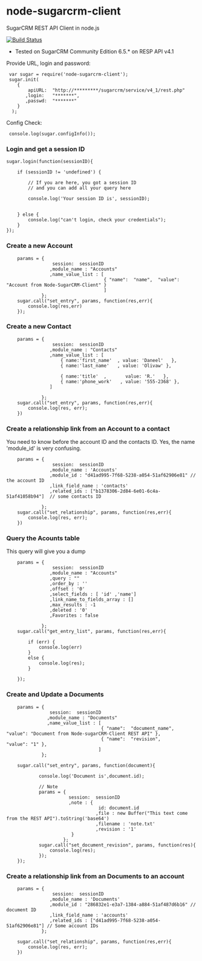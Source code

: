 node-sugarcrm-client
====================

SugarCRM REST API Client in node.js 

[![Build Status](https://travis-ci.org/jcnade/node-sugarcrm-client.png)](https://travis-ci.org/jcnade/node-sugarcrm-client)


* Tested on SugarCRM Community Edition 6.5.* on RESP API v4.1


Provide URL, login and password:

     var sugar = require('node-sugarcrm-client');
     sugar.init(
        {
            apiURL:  "http://*********/sugarcrm/service/v4_1/rest.php"
           ,login:   "*******",
           ,passwd:  "*******"
        }
      );


Config Check:

     console.log(sugar.configInfo());


### Login and get a session ID


    sugar.login(function(sessionID){

        if (sessionID != 'undefined') {

            // If you are here, you got a session ID
            // and you can add all your query here

            console.log('Your session ID is', sessionID);


        } else {
            console.log("can't login, check your credentials");
        }
    });



### Create a new Account


        params = {
                     session:  sessionID
                    ,module_name : "Accounts"
                    ,name_value_list : [
                                        { "name":  "name",  "value": "Account from Node-SugarCRM-Client" }
                                        ]
                 };
        sugar.call("set_entry", params, function(res,err){
            console.log(res,err)
        });


### Create a new Contact

		params = {
					 session:  sessionID
					,module_name : "Contacts"
					,name_value_list : [
						{ name:'first_name'  , value: 'Daneel'   },
						{ name:'last_name'   , value: 'Olivaw' },

						{ name:'title'  , 		value: 'R.'   },
						{ name:'phone_work'   , value: '555-2368' },
					]

				 };
		sugar.call("set_entry", params, function(res,err){
			console.log(res, err);
		})



###  Create a relationship link from an Account to a contact

You need to know before the account ID and the contacts ID.
Yes, the name 'module_id' is very confusing.

		params = {
					 session:  sessionID
					,module_name : 'Accounts'
					,module_id : "d41ad995-7f68-5238-a054-51af62906e81" // the account ID
					,link_field_name : 'contacts'
					,related_ids : ["b1378306-2d84-6e01-6c4a-51af41058b94"]  // some contacts ID

				 };
		sugar.call("set_relationship", params, function(res,err){
			console.log(res, err);
		})



### Query the Acounts table

This query will give you a dump

        params = {
                     session:  sessionID
                    ,module_name : "Accounts"
                    ,query : ""
                    ,order_by : ''
                    ,offset : '0'
                    ,select_fields : [ 'id' ,'name']
                    ,link_name_to_fields_array : []
                    ,max_results : -1
                    ,deleted : '0'
                    ,Favorites : false

                 };
        sugar.call("get_entry_list", params, function(res,err){

            if (err) {
                console.log(err)
            }
            else {
                console.log(res);
            }

        });



### Create and Update a Documents


        params = {
                    session:  sessionID
                   ,module_name : "Documents"
                   ,name_value_list : [
                                       { "name":  "document_name",	"value": "Document from Node-sugarCRM-Client REST API" },
                                       { "name":  "revision",		"value": "1" },
                                      ]
                 };

        sugar.call("set_entry", params, function(document){

                console.log('Document is',document.id);

                // Note
                params = {
                           session:  sessionID
                           ,note : {
                                      id: document.id
                                     ,file : new Buffer("This text come from the REST API").toString('base64')
                                     ,filename : 'note.txt'
                                     ,revision : '1'
                            }
                         };
                sugar.call("set_document_revision", params, function(res){
                    console.log(res);
                });
        });


### Create a relationship link from an Documents to an account

		params = {
					 session:  sessionID
					,module_name : 'Documents'
					,module_id : "286832e1-e3a7-1384-a884-51af487d6b16" // document ID
					,link_field_name : 'accounts'
					,related_ids : ["d41ad995-7f68-5238-a054-51af62906e81"] // Some account IDs
				 };

		sugar.call("set_relationship", params, function(res,err){
			console.log(res, err);
		})



















